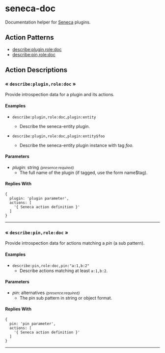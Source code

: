 # seneca-doc

Documentation helper for [Seneca](senecajs.org) plugins.

<!--START:action-list-->


## Action Patterns

* [describe:plugin,role:doc](#-describepluginroledoc-)
* [describe:pin,role:doc](#-describepinroledoc-)


<!--END:action-list-->

<!--START:action-desc-->


## Action Descriptions

### &laquo; `describe:plugin,role:doc` &raquo;

Provide introspection data for a plugin and its actions.




#### Examples



* `describe:plugin,role:doc,plugin:entity`
  * Describe the seneca-entity plugin.

* `describe:plugin,role:doc,plugin:entity$foo`
  * Describe the seneca-entity plugin instance with tag _foo_.
#### Parameters


* _plugin_: string <i><small>{presence:required}</small></i>
  * The full name of the plugin (if tagged, use the form name$tag).




#### Replies With


```
{
  plugin: 'plugin parameter',
  actions: [
    '{ Seneca action definition }'
  ]
}
```


----------
### &laquo; `describe:pin,role:doc` &raquo;

Provide introspection data for actions matching a _pin_ (a sub pattern).




#### Examples



* `describe:pin,role:doc,pin:"a:1,b:2"`
  * Describe actions matching at least `a:1,b:2`.
#### Parameters


* _pin_: alternatives <i><small>{presence:required}</small></i>
  * The pin sub pattern in string or object format.




#### Replies With


```
{
  pin: 'pin parameter',
  actions: [
    '{ Seneca action definition }'
  ]
}
```


----------


<!--END:action-desc-->

